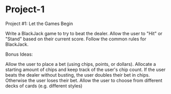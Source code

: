 # Project-1
Project #1: Let the Games Begin


Write a BlackJack game to try to beat the dealer. Allow the user to "Hit" or "Stand" based on their current score. Follow the common rules for BlackJack.

Bonus Ideas:

Allow the user to place a bet (using chips, points, or dollars). Allocate a starting amount of chips and keep track of the user's chip count. If the user beats the dealer without busting, the user doubles their bet in chips. Otherwise the user loses their bet.
Allow the user to choose from different decks of cards (e.g. different styles)